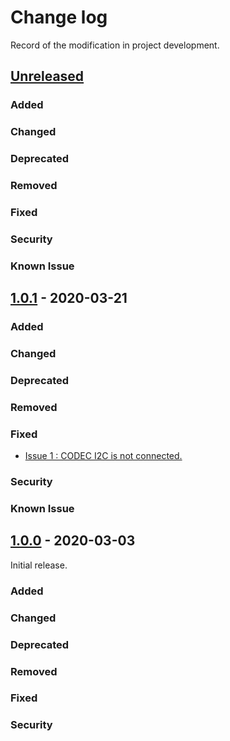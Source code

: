 # Change log
Record of the modification in project development.
## [Unreleased]

### Added
### Changed
### Deprecated
### Removed
### Fixed
### Security
### Known Issue

## [1.0.1] - 2020-03-21

### Added
### Changed
### Deprecated
### Removed
### Fixed
- [Issue 1 : CODEC I2C is not connected.  ](https://github.com/suikan4github/Akashi-04/issues/1)

### Security
### Known Issue

## [1.0.0] - 2020-03-03
Initial release. 

### Added
### Changed
### Deprecated
### Removed
### Fixed
### Security

[Unreleased]: https://github.com/suikan4github/Akashi-04/compare/v1.0.1...develop
[1.0.1]: https://github.com/suikan4github/Akashi-04/compare/v1.0.0...v1.0.1
[1.0.0]: https://github.com/suikan4github/Akashi-04/compare/v0.0.0...v1.0.0
